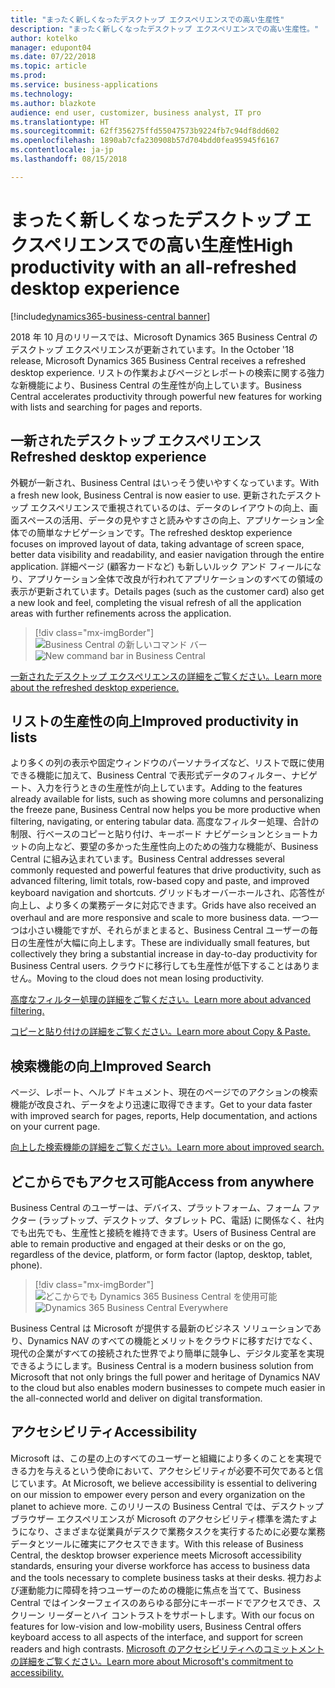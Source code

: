 ```yaml
---
title: "まったく新しくなったデスクトップ エクスペリエンスでの高い生産性"
description: "まったく新しくなったデスクトップ エクスペリエンスでの高い生産性。"
author: kotelko
manager: edupont04
ms.date: 07/22/2018
ms.topic: article
ms.prod: 
ms.service: business-applications
ms.technology: 
ms.author: blazkote
audience: end user, customizer, business analyst, IT pro
ms.translationtype: HT
ms.sourcegitcommit: 62ff356275ffd55047573b9224fb7c94df8dd602
ms.openlocfilehash: 1890ab7cfa230908b57d704bdd0fea95945f6167
ms.contentlocale: ja-jp
ms.lasthandoff: 08/15/2018

---
```


# <a name="high-productivity-with-an-all-refreshed-desktop-experience"></a><span data-ttu-id="60205-103">まったく新しくなったデスクトップ エクスペリエンスでの高い生産性</span><span class="sxs-lookup"><span data-stu-id="60205-103">High productivity with an all-refreshed desktop experience</span></span>

[!include[dynamics365-business-central banner](../includes/dynamics365-business-central.md)]



<span data-ttu-id="60205-104">2018 年 10 月のリリースでは、Microsoft Dynamics 365 Business Central のデスクトップ エクスペリエンスが更新されています。</span><span class="sxs-lookup"><span data-stu-id="60205-104">In the October '18 release, Microsoft Dynamics 365 Business Central receives a refreshed desktop experience.</span></span> <span data-ttu-id="60205-105">リストの作業およびページとレポートの検索に関する強力な新機能により、Business Central の生産性が向上しています。</span><span class="sxs-lookup"><span data-stu-id="60205-105">Business Central accelerates productivity through powerful new features for working with lists and searching for pages and reports.</span></span>

## <a name="refreshed-desktop-experience"></a><span data-ttu-id="60205-106">一新されたデスクトップ エクスペリエンス</span><span class="sxs-lookup"><span data-stu-id="60205-106">Refreshed desktop experience</span></span>
<span data-ttu-id="60205-107">外観が一新され、Business Central はいっそう使いやすくなっています。</span><span class="sxs-lookup"><span data-stu-id="60205-107">With a fresh new look, Business Central is now easier to use.</span></span> <span data-ttu-id="60205-108">更新されたデスクトップ エクスペリエンスで重視されているのは、データのレイアウトの向上、画面スペースの活用、データの見やすさと読みやすさの向上、アプリケーション全体での簡単なナビゲーションです。</span><span class="sxs-lookup"><span data-stu-id="60205-108">The refreshed desktop experience focuses on improved layout of data, taking advantage of screen space, better data visibility and readability, and easier navigation through the entire application.</span></span> <span data-ttu-id="60205-109">詳細ページ (顧客カードなど) も新しいルック アンド フィールになり、アプリケーション全体で改良が行われてアプリケーションのすべての領域の表示が更新されています。</span><span class="sxs-lookup"><span data-stu-id="60205-109">Details pages (such as the customer card) also get a new look and feel, completing the visual refresh of all the application areas with further refinements across the application.</span></span>

> [!div class="mx-imgBorder"]
> <span data-ttu-id="60205-110">![Business Central の新しいコマンド バー](media/commanding.png "Business Central の新しいコマンド バー")</span><span class="sxs-lookup"><span data-stu-id="60205-110">![New command bar in Business Central](media/commanding.png "New command bar in Business Central")</span></span>

[<span data-ttu-id="60205-111">一新されたデスクトップ エクスペリエンスの詳細をご覧ください。</span><span class="sxs-lookup"><span data-stu-id="60205-111">Learn more about the refreshed desktop experience.</span></span>](refreshed-ux.md)

## <a name="improved-productivity-in-lists"></a><span data-ttu-id="60205-112">リストの生産性の向上</span><span class="sxs-lookup"><span data-stu-id="60205-112">Improved productivity in lists</span></span>
<span data-ttu-id="60205-113">より多くの列の表示や固定ウィンドウのパーソナライズなど、リストで既に使用できる機能に加えて、Business Central で表形式データのフィルター、ナビゲート、入力を行うときの生産性が向上しています。</span><span class="sxs-lookup"><span data-stu-id="60205-113">Adding to the features already available for lists, such as showing more columns and personalizing the freeze pane, Business Central now helps you be more productive when filtering, navigating, or entering tabular data.</span></span> <span data-ttu-id="60205-114">高度なフィルター処理、合計の制限、行ベースのコピーと貼り付け、キーボード ナビゲーションとショートカットの向上など、要望の多かった生産性向上のための強力な機能が、Business Central に組み込まれています。</span><span class="sxs-lookup"><span data-stu-id="60205-114">Business Central addresses several commonly requested and powerful features that drive productivity, such as advanced filtering, limit totals, row-based copy and paste, and improved keyboard navigation and shortcuts.</span></span> <span data-ttu-id="60205-115">グリッドもオーバーホールされ、応答性が向上し、より多くの業務データに対応できます。</span><span class="sxs-lookup"><span data-stu-id="60205-115">Grids have also received an overhaul and are more responsive and scale to more business data.</span></span> <span data-ttu-id="60205-116">一つ一つは小さい機能ですが、それらがまとまると、Business Central ユーザーの毎日の生産性が大幅に向上します。</span><span class="sxs-lookup"><span data-stu-id="60205-116">These are individually small features, but collectively they bring a substantial increase in day-to-day productivity for Business Central users.</span></span> <span data-ttu-id="60205-117">クラウドに移行しても生産性が低下することはありません。</span><span class="sxs-lookup"><span data-stu-id="60205-117">Moving to the cloud does not mean losing productivity.</span></span>

[<span data-ttu-id="60205-118">高度なフィルター処理の詳細をご覧ください。</span><span class="sxs-lookup"><span data-stu-id="60205-118">Learn more about advanced filtering.</span></span>](advanced-filtering.md)

[<span data-ttu-id="60205-119">コピーと貼り付けの詳細をご覧ください。</span><span class="sxs-lookup"><span data-stu-id="60205-119">Learn more about Copy & Paste.</span></span>](grid-and-copy-paste.md)

## <a name="improved-search"></a><span data-ttu-id="60205-120">検索機能の向上</span><span class="sxs-lookup"><span data-stu-id="60205-120">Improved Search</span></span>
<span data-ttu-id="60205-121">ページ、レポート、ヘルプ ドキュメント、現在のページでのアクションの検索機能が改良され、データをより迅速に取得できます。</span><span class="sxs-lookup"><span data-stu-id="60205-121">Get to your data faster with improved search for pages, reports, Help documentation, and actions on your current page.</span></span>

[<span data-ttu-id="60205-122">向上した検索機能の詳細をご覧ください。</span><span class="sxs-lookup"><span data-stu-id="60205-122">Learn more about improved search.</span></span>](improvements-to-search.md)

## <a name="access-from-anywhere"></a><span data-ttu-id="60205-123">どこからでもアクセス可能</span><span class="sxs-lookup"><span data-stu-id="60205-123">Access from anywhere</span></span>
<span data-ttu-id="60205-124">Business Central のユーザーは、デバイス、プラットフォーム、フォーム ファクター (ラップトップ、デスクトップ、タブレット PC、電話) に関係なく、社内でも出先でも、生産性と接続を維持できます。</span><span class="sxs-lookup"><span data-stu-id="60205-124">Users of Business Central are able to remain productive and engaged at their desks or on the go, regardless of the device, platform, or form factor (laptop, desktop, tablet, phone).</span></span>

> [!div class="mx-imgBorder"]
> <span data-ttu-id="60205-125">![どこからでも Dynamics 365 Business Central を使用可能](media/bc-apps2.png "Business Central のユーザーは、デスクトップ、携帯電話、タブレットのいずれでも生産性を維持できます")</span><span class="sxs-lookup"><span data-stu-id="60205-125">![Dynamics 365 Business Central Everywhere](media/bc-apps2.png "Business Central users can remain productive whether on a desktop, phone, or tablet")</span></span>

<span data-ttu-id="60205-126">Business Central は Microsoft が提供する最新のビジネス ソリューションであり、Dynamics NAV のすべての機能とメリットをクラウドに移すだけでなく、現代の企業がすべての接続された世界でより簡単に競争し、デジタル変革を実現できるようにします。</span><span class="sxs-lookup"><span data-stu-id="60205-126">Business Central is a modern business solution from Microsoft that not only brings the full power and heritage of Dynamics NAV to the cloud but also enables modern businesses to compete much easier in the all-connected world and deliver on digital transformation.</span></span>

## <a name="accessibility"></a><span data-ttu-id="60205-127">アクセシビリティ</span><span class="sxs-lookup"><span data-stu-id="60205-127">Accessibility</span></span>
<span data-ttu-id="60205-128">Microsoft は、この星の上のすべてのユーザーと組織により多くのことを実現できる力を与えるという使命において、アクセシビリティが必要不可欠であると信じています。</span><span class="sxs-lookup"><span data-stu-id="60205-128">At Microsoft, we believe accessibility is essential to delivering on our mission to empower every person and every organization on the planet to achieve more.</span></span> <span data-ttu-id="60205-129">このリリースの Business Central では、デスクトップ ブラウザー エクスペリエンスが Microsoft のアクセシビリティ標準を満たすようになり、さまざまな従業員がデスクで業務タスクを実行するために必要な業務データとツールに確実にアクセスできます。</span><span class="sxs-lookup"><span data-stu-id="60205-129">With this release of Business Central, the desktop browser experience meets Microsoft accessibility standards, ensuring your diverse workforce has access to business data and the tools necessary to complete business tasks at their desks.</span></span>
<span data-ttu-id="60205-130">視力および運動能力に障碍を持つユーザーのための機能に焦点を当てて、Business Central ではインターフェイスのあらゆる部分にキーボードでアクセスでき、スクリーン リーダーとハイ コントラストをサポートします。</span><span class="sxs-lookup"><span data-stu-id="60205-130">With our focus on features for low-vision and low-mobility users, Business Central offers keyboard access to all aspects of the interface, and support for screen readers and high contrasts.</span></span>
[<span data-ttu-id="60205-131">Microsoft のアクセシビリティへのコミットメントの詳細をご覧ください。</span><span class="sxs-lookup"><span data-stu-id="60205-131">Learn more about Microsoft's commitment to accessibility.</span></span>](https://aka.ms/microsoftaccessibility)

